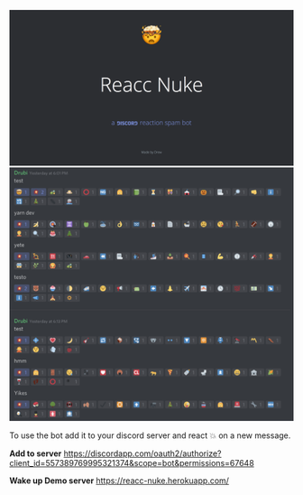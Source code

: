 ![Header image](https://github.com/DrewAlexander98/ReaccNuke/blob/master/static/img/Header.png)
![Example image](https://github.com/DrewAlexander98/ReaccNuke/blob/master/static/img/Example.png)

To use the bot add it to your discord server and react :boom: on a new message.

**Add to server** https://discordapp.com/oauth2/authorize?client_id=557389769995321374&scope=bot&permissions=67648

**Wake up Demo server** https://reacc-nuke.herokuapp.com/
